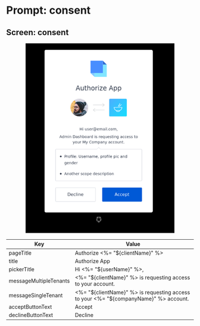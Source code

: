 # Prompt: consent

## Screen: consent

<p style="text-align: center;">
  <img alt="consent reference screenshot" class="ul-prompt-screenshot" data-ul-prompt="consent" src="/media/articles/universal-login/text-customization/consent.png" style="width: 400px;"/>
</p>

|Key|Value|
|----------|----------|
|pageTitle|Authorize <%= "${clientName}" %>|
|title|Authorize App|
|pickerTitle|Hi <%= "${userName}" %>,|
|messageMultipleTenants|<%= "${clientName}" %> is requesting access to your account.|
|messageSingleTenant|<%= "${clientName}" %> is requesting access to your <%= "${companyName}" %> account.|
|acceptButtonText|Accept|
|declineButtonText|Decline|
